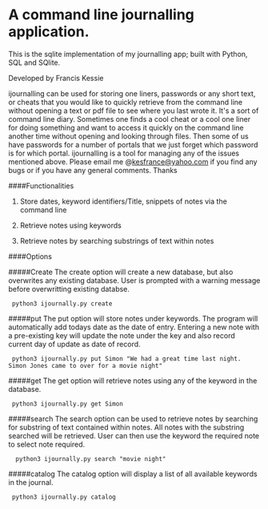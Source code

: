 # A command line journalling application. 
This is the sqlite implementation of my journalling app; built with Python, SQL and SQlite.

Developed by Francis Kessie

ijournalling can be used for storing one liners, passwords or any short text, or cheats that you would like to quickly retrieve from the command line without opening a text or pdf file to see where you last wrote it. It's a sort of command line diary. Sometimes one finds a cool cheat or  a cool one liner for doing something and want to access it quickly on the command line another time without opening and looking through files. Then some of us have passwords for a number of portals that we just forget which password is for which portal. ijournalling is a tool for managing any of the issues mentioned above. Please email me @kesfrance@yahoo.com if you find any bugs or if you have any general comments. Thanks

####Functionalities

1. Store dates, keyword identifiers/Title, snippets of notes via the command line 

2. Retrieve notes using keywords

3. Retrieve notes by searching substrings of text within notes

####Options

#####Create
  The create option will create a new database, but also overwrites any existing database. User is prompted with 
  a warning message before overwritting existing databse. 
     
     python3 ijournally.py create
     
#####put
   The put option will store notes under keywords. The program will automatically add todays date
   as the date of entry. Entering a new note with a pre-existing key will update the note under the key and 
   also record current day of update as date of record.
   
     python3 ijournally.py put Simon "We had a great time last night. Simon Jones came to over for a movie night"

#####get
   The get option will retrieve notes using any of the keyword in the database.
   
     python3 ijournally.py get Simon

#####search
   The search option can be used to retrieve notes by searching for substring of text contained within notes.
   All notes with the substring searched will be retrieved. User can then use the keyword the required note
   to select note required.
     
      python3 ijournally.py search "movie night"
    
#####catalog
   The catalog option will display a list of all available keywords in the journal.
   
     python3 ijournally.py catalog
